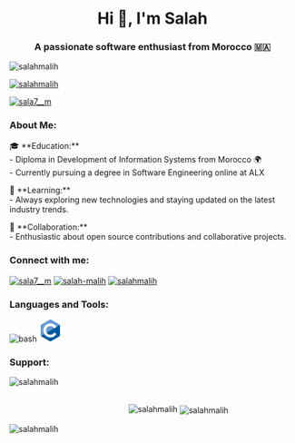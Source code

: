 <h1 align="center">Hi 👋, I'm Salah</h1>
<h3 align="center">A passionate software enthusiast from Morocco 🇲🇦</h3>

<p align="left"> <img src="https://komarev.com/ghpvc/?username=salahmalih&label=Profile%20views&color=0e75b6&style=flat" alt="salahmalih" /> </p>

<p align="left"> <a href="https://github.com/ryo-ma/github-profile-trophy"><img src="https://github-profile-trophy.vercel.app/?username=salahmalih" alt="salahmalih" /></a> </p>

<p align="left"> <a href="https://twitter.com/sala7__m" target="blank"><img src="https://img.shields.io/twitter/follow/sala7__m?logo=twitter&style=for-the-badge" alt="sala7__m" /></a> </p>

<h3 align="left">About Me:</h3>
<p>🎓 **Education:**<br>
- Diploma in Development of Information Systems from Morocco 🌍<br>
- Currently pursuing a degree in Software Engineering online at ALX
</p>
<p>🌱 **Learning:**<br>
- Always exploring new technologies and staying updated on the latest industry trends.
</p>
<p>🤝 **Collaboration:**<br>
- Enthusiastic about open source contributions and collaborative projects.
</p>
<h3 align="left">Connect with me:</h3>
<p align="left">
<a href="https://twitter.com/sala7__m" target="blank"><img align="center" src="https://raw.githubusercontent.com/rahuldkjain/github-profile-readme-generator/master/src/images/icons/Social/twitter.svg" alt="sala7__m" height="30" width="40" /></a>
<a href="https://linkedin.com/in/salah-malih" target="blank"><img align="center" src="https://raw.githubusercontent.com/rahuldkjain/github-profile-readme-generator/master/src/images/icons/Social/linked-in-alt.svg" alt="salah-malih" height="30" width="40" /></a>
<a href="https://www.leetcode.com/salahmalih" target="blank"><img align="center" src="https://raw.githubusercontent.com/rahuldkjain/github-profile-readme-generator/master/src/images/icons/Social/leet-code.svg" alt="salahmalih" height="30" width="40" /></a>
</p>

<h3 align="left">Languages and Tools:</h3>
<p align="left"> 

<img src="https://www.vectorlogo.zone/logos/gnu_bash/gnu_bash-icon.svg" alt="bash" width="40" height="40"/>
<img src="https://raw.githubusercontent.com/devicons/devicon/master/icons/c/c-original.svg" alt="c" width="40" height="40"/>

</p>

<h3 align="left">Support:</h3>
<p><a href="https://www.buymeacoffee.com/salahmalih"> <img align="left" src="https://cdn.buymeacoffee.com/buttons/v2/default-yellow.png" height="50" width="210" alt="salahmalih" /></a></p><br><br>

<p><img align="left" src="https://github-readme-stats.vercel.app/api/top-langs?username=salahmalih&show_icons=true&locale=en&layout=compact" alt="salahmalih" /></p>

<p>&nbsp;<img align="center" src="https://github-readme-stats.vercel.app/api?username=salahmalih&show_icons=true&locale=en" alt="salahmalih" /></p>

<p><img align="center" src="https://github-readme-streak-stats.herokuapp.com/?user=salahmalih&" alt="salahmalih" /></p>
